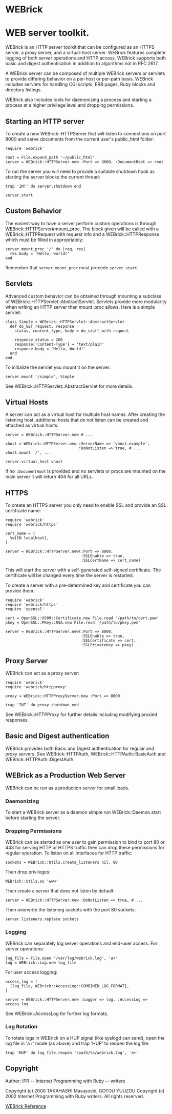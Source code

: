 # WEBrick

# WEB server toolkit.

WEBrick is an HTTP server toolkit that can be configured as an HTTPS server, a
proxy server, and a virtual-host server.  WEBrick features complete logging of
both server operations and HTTP access.  WEBrick supports both basic and
digest authentication in addition to algorithms not in RFC 2617.

A WEBrick server can be composed of multiple WEBrick servers or servlets to
provide differing behavior on a per-host or per-path basis.  WEBrick includes
servlets for handling CGI scripts, ERB pages, Ruby blocks and directory
listings.

WEBrick also includes tools for daemonizing a process and starting a process
at a higher privilege level and dropping permissions.

## Starting an HTTP server

To create a new WEBrick::HTTPServer that will listen to connections on port
8000 and serve documents from the current user's public_html folder:

    require 'webrick'

    root = File.expand_path '~/public_html'
    server = WEBrick::HTTPServer.new :Port => 8000, :DocumentRoot => root

To run the server you will need to provide a suitable shutdown hook as
starting the server blocks the current thread:

    trap 'INT' do server.shutdown end

    server.start

## Custom Behavior

The easiest way to have a server perform custom operations is through
WEBrick::HTTPServer#mount_proc.  The block given will be called with a
WEBrick::HTTPRequest with request info and a WEBrick::HTTPResponse which must
be filled in appropriately:

    server.mount_proc '/' do |req, res|
      res.body = 'Hello, world!'
    end

Remember that `server.mount_proc` must precede `server.start`.

## Servlets

Advanced custom behavior can be obtained through mounting a subclass of
WEBrick::HTTPServlet::AbstractServlet.  Servlets provide more modularity when
writing an HTTP server than mount_proc allows.  Here is a simple servlet:

    class Simple < WEBrick::HTTPServlet::AbstractServlet
      def do_GET request, response
        status, content_type, body = do_stuff_with request

        response.status = 200
        response['Content-Type'] = 'text/plain'
        response.body = 'Hello, World!'
      end
    end

To initialize the servlet you mount it on the server:

    server.mount '/simple', Simple

See WEBrick::HTTPServlet::AbstractServlet for more details.

## Virtual Hosts

A server can act as a virtual host for multiple host names.  After creating
the listening host, additional hosts that do not listen can be created and
attached as virtual hosts:

    server = WEBrick::HTTPServer.new # ...

    vhost = WEBrick::HTTPServer.new :ServerName => 'vhost.example',
                                    :DoNotListen => true, # ...
    vhost.mount '/', ...

    server.virtual_host vhost

If no `:DocumentRoot` is provided and no servlets or procs are mounted on the
main server it will return 404 for all URLs.

## HTTPS

To create an HTTPS server you only need to enable SSL and provide an SSL
certificate name:

    require 'webrick'
    require 'webrick/https'

    cert_name = [
      %w[CN localhost],
    ]

    server = WEBrick::HTTPServer.new(:Port => 8000,
                                     :SSLEnable => true,
                                     :SSLCertName => cert_name)

This will start the server with a self-generated self-signed certificate. The
certificate will be changed every time the server is restarted.

To create a server with a pre-determined key and certificate you can provide
them:

    require 'webrick'
    require 'webrick/https'
    require 'openssl'

    cert = OpenSSL::X509::Certificate.new File.read '/path/to/cert.pem'
    pkey = OpenSSL::PKey::RSA.new File.read '/path/to/pkey.pem'

    server = WEBrick::HTTPServer.new(:Port => 8000,
                                     :SSLEnable => true,
                                     :SSLCertificate => cert,
                                     :SSLPrivateKey => pkey)

## Proxy Server

WEBrick can act as a proxy server:

    require 'webrick'
    require 'webrick/httpproxy'

    proxy = WEBrick::HTTPProxyServer.new :Port => 8000

    trap 'INT' do proxy.shutdown end

See WEBrick::HTTPProxy for further details including modifying proxied
responses.

## Basic and Digest authentication

WEBrick provides both Basic and Digest authentication for regular and proxy
servers.  See WEBrick::HTTPAuth, WEBrick::HTTPAuth::BasicAuth and
WEBrick::HTTPAuth::DigestAuth.

## WEBrick as a Production Web Server

WEBrick can be run as a production server for small loads.

### Daemonizing

To start a WEBrick server as a daemon simple run WEBrick::Daemon.start before
starting the server.

### Dropping Permissions

WEBrick can be started as one user to gain permission to bind to port 80 or
443 for serving HTTP or HTTPS traffic then can drop these permissions for
regular operation.  To listen on all interfaces for HTTP traffic:

    sockets = WEBrick::Utils.create_listeners nil, 80

Then drop privileges:

    WEBrick::Utils.su 'www'

Then create a server that does not listen by default:

    server = WEBrick::HTTPServer.new :DoNotListen => true, # ...

Then overwrite the listening sockets with the port 80 sockets:

    server.listeners.replace sockets

### Logging

WEBrick can separately log server operations and end-user access.  For server
operations:

    log_file = File.open '/var/log/webrick.log', 'a+'
    log = WEBrick::Log.new log_file

For user access logging:

    access_log = [
      [log_file, WEBrick::AccessLog::COMBINED_LOG_FORMAT],
    ]

    server = WEBrick::HTTPServer.new :Logger => log, :AccessLog => access_log

See WEBrick::AccessLog for further log formats.

### Log Rotation

To rotate logs in WEBrick on a HUP signal (like syslogd can send), open the
log file in 'a+' mode (as above) and trap 'HUP' to reopen the log file:

    trap 'HUP' do log_file.reopen '/path/to/webrick.log', 'a+'

## Copyright

Author: IPR -- Internet Programming with Ruby -- writers

Copyright (c) 2000 TAKAHASHI Masayoshi, GOTOU YUUZOU Copyright (c) 2002
Internet Programming with Ruby writers. All rights reserved.

[WEBrick Reference](https://ruby-doc.org/stdlib-2.7.0/libdoc/webrick/rdoc/WEBrick.html)
